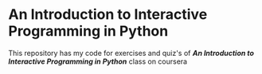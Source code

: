 An Introduction to Interactive Programming in Python
=================

This repository has my code for exercises and quiz's of ***An Introduction to Interactive Programming in Python*** class on coursera



